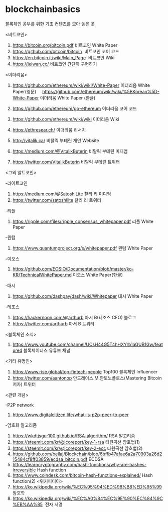  # blockchainbasics
블록체인 공부를 위한 기초 컨텐츠를 모아 놓은 곳

<비트코인>

1. https://bitcoin.org/bitcoin.pdf 비트코인 White Paper 
2. https://github.com/bitcoin/bitcoin  비트코인 코어 코드
3. https://en.bitcoin.it/wiki/Main_Page  비트코인 Wiki
4. https://jeiwan.cc/ 비트코인 간단히 구현하기

<이더리움>

1. https://github.com/ethereum/wiki/wiki/White-Paper 이더리움 White Paper(영문)  
   https://github.com/ethereum/wiki/wiki/%5BKorean%5D-White-Paper 이더리움 White Paper (한글)
2. https://github.com/ethereum/go-ethereum 이더리움 코어 코드
3. https://github.com/ethereum/wiki/wiki 이더리움 Wiki
4. https://ethresear.ch/ 이더리움 리서치

4. http://vitalik.ca/  비탈릭 부테린 개인 Website 
5. https://medium.com/@VitalikButerin 비탈릭 부테린 미디엄  
6. https://twitter.com/VitalikButerin 비탈릭 부테린 트위터


<그외 알트코인>

-라이트코인
 1. https://medium.com/@SatoshiLite  찰리 리 미디엄
 2. https://twitter.com/satoshilite  찰리 리 트위터
 
-리플 
 1. https://ripple.com/files/ripple_consensus_whitepaper.pdf 리플 White Paper
 
-퀀텀
 1. https://www.quantumproject.org/s/whitepaper.pdf 퀀텀 White Paper
 
-이오스
 1. https://github.com/EOSIO/Documentation/blob/master/ko-KR/TechnicalWhitePaper.md 이오스 White Paper(한글)

-대시
 1. https://github.com/dashpay/dash/wiki/Whitepaper 대시 White Paper
 
-테조스
 1. https://hackernoon.com/@arthurb 아서 B(테조스 CEO) 블로그
 2. https://twitter.com/arthurb 아서 B 트위터
 
  
<블록체인 소식>
 1. https://www.youtube.com/channel/UCsH44G5T4hHXYrb1aGUB1Gw/featured 블록체이너스 유튜브 채널

<기타 유명인>
 1. https://www.rise.global/top-fintech-people Top100 블록체인 Influencer
 2. https://twitter.com/aantonop 안드레아스.M.안토노폴로스(Mastering Bitcoin 저자) 트위터

<관련 개념>

-P2P network
 1. https://www.digitalcitizen.life/what-is-p2p-peer-to-peer

-암호화 알고리즘
 1. https://wkdtjsgur100.github.io/RSA-algorithm/ RSA 알고리즘
 2. https://steemit.com/kr/@icoreport/key-1-rsa 타원곡선 암호법(1)
 3. https://steemit.com/kr/@icoreport/key-2-ecc 타원곡선 암호법(2)
 4. https://github.com/bellaj/Blockchain/blob/6bffb47afae6a2a70903a26d215484cf8ff03859/ecdsa_bitcoin.pdf ECDSA
 5. https://learncryptography.com/hash-functions/why-are-hashes-irreversible Hash function
 6. https://www.coindesk.com/bitcoin-hash-functions-explained/ Hash function(2)
<위키피디아>
 1. https://ko.wikipedia.org/wiki/%EC%95%94%ED%98%B8%ED%95%99 암호학
 2. https://ko.wikipedia.org/wiki/%EC%A0%84%EC%9E%90%EC%84%9C%EB%AA%85  전자 서명


